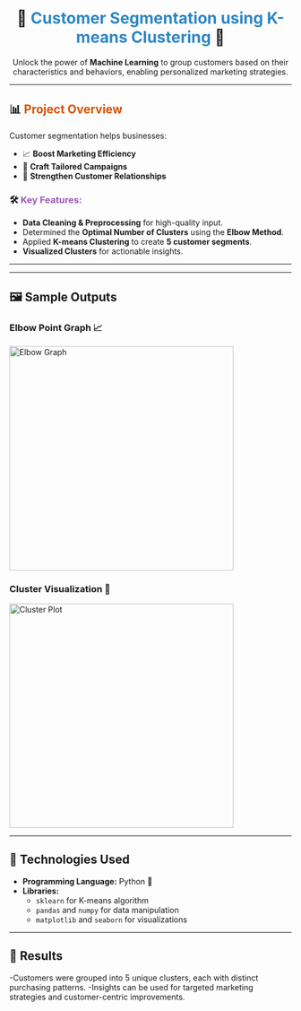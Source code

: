 <h1 align="center">🎯 <span style="color: #2E86C1;">Customer Segmentation using K-means Clustering</span> 🎯</h1>  

<p align="center">  
Unlock the power of <b>Machine Learning</b> to group customers based on their characteristics and behaviors, enabling personalized marketing strategies.  
</p>  

---

## 📊 <span style="color: #D35400;">**Project Overview**</span>  

Customer segmentation helps businesses:  
- 📈 **Boost Marketing Efficiency**  
- 🎯 **Craft Tailored Campaigns**  
- 🤝 **Strengthen Customer Relationships**  

### 🛠️ <span style="color: #9B59B6;">**Key Features:**</span>  
- **Data Cleaning & Preprocessing** for high-quality input.  
- Determined the **Optimal Number of Clusters** using the **Elbow Method**.  
- Applied **K-means Clustering** to create **5 customer segments**.  
- **Visualized Clusters** for actionable insights.  

---


---

## 🖼️ **Sample Outputs**  

### Elbow Point Graph 📈  
<img src="C:\Users\DEBLINA BORAL\Downloads\Elbow Graph.png" alt="Elbow Graph" width="400">  

### Cluster Visualization 🎨  
<img src="images/cluster_plot.png" alt="Cluster Plot" width="400">  

---

## 🔧 **Technologies Used**  

- **Programming Language:** Python 🐍  
- **Libraries:**  
  - `sklearn` for K-means algorithm  
  - `pandas` and `numpy` for data manipulation  
  - `matplotlib` and `seaborn` for visualizations  

---

## 🔧 **Results** 
   -Customers were grouped into 5 unique clusters, each with distinct purchasing patterns.
   -Insights can be used for targeted marketing strategies and customer-centric improvements. 

 
